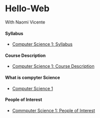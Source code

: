 # Hello-Web
With Naomi Vicente

#### Syllabus
* [Computer Science 1: Syllabus](https://github.com/vicennao000/Hello-Web/blob/master/syllabus.md)

#### Course Description
* [Computer Science 1: Course Description](https://github.com/vicennao000/Hello-Web/blob/master/course-descriptions/IB-MYP-CP-CompSci.md)

#### What is compyter Science
* [Computer Science 1](https://github.com/vicennao000/Hello-Web/blob/master/What%20is%20CompSci.md)

#### People of Interest
* [Commputer Science 1: People of Interest](https://github.com/vicennao000/Hello-Web/blob/master/People%20of%20Interest.md)
